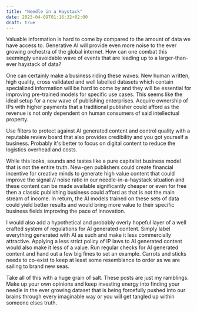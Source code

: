 ```yaml
---
title: "Needle in a Haystack"
date: 2023-04-09T01:16:32+02:00
draft: true
---
```

Valuable information is hard to come by compared to the amount of data we have access to. Generative AI will provide even more noise to the ever growing orchestra of the global internet. How can one combat this seemingly unavoidable wave of events that are leading up to a larger-than-ever haystack of data?

One can certainly make a business riding these waves. New human written, high quality, cross validated and well labelled datasets which contain specialized information will be hard to come by and they will be essential for improving pre-trained models for specific use cases. This seems like the ideal setup for a new wave of publishing enterprises. Acquire ownership of IPs with higher payments that a traditional publisher could afford as the revenue is not only dependent on human consumers of said intellectual property.

Use filters to protect against AI generated content and control quality with a reputable review board that also provides credibility and you got yourself a business. Probably it's better to focus on digital content to reduce the logistics overhead and costs.

While this looks, sounds and tastes like a pure capitalist business model that is not the entire truth. New-gen publishers could create financial incentive for creative minds to generate high value content that could improve the signal // noise ratio in our needle-in-a-haystack situation and these content can be made available significantly cheaper or even for free then a classic publishing business could afford as that is not the main stream of income. In return, the AI models trained on these sets of data could yield better results and would bring more value to their specific business fields improving the pace of innovation.

I would also add a hypothetical and probably overly hopeful layer of a well crafted system of regulations for AI generated content. Simply label everything generated with AI as such and make it less commercially attractive. Applying a less strict policy of IP laws to AI generated content would also make it less of a value. Run regular checks for AI generated content and hand out a few big fines to set an example. Carrots and sticks needs to co-exist to keep at least some resemblance to order as we are sailing to brand new seas.

Take all of this with a huge grain of salt. These posts are just my ramblings. Make up your own opinions and keep investing energy into finding your needle in the ever growing dataset that is being forcefully pushed into our brains through every imaginable way or you will get tangled up within someone elses truth.
